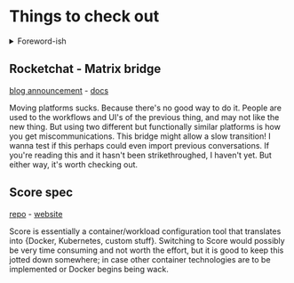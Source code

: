 # Things to check out

<details>
    <summary>Foreword-ish</summary>


    I will be honest: at the point of typing this, the only alternative for me to work on would be continuing [semantikeys](https://github.com/Denperidge-Redpencil/semantikeys) and I am not feeling that right now. I think the toothache I have is making me catty (pun not intended) and it's 6am.

    My brain was pingponging as it does; and recalled mentions of things like rocket.chat vs matrix and vendor-lockin being relevant topics. Then I recalled seeing score spec which could be relevant. Then that kept bouncing so I decided I should probably just do a write-up because I hate to admit that among my favourite activities are painstaking research and write-ups.


</details>


## Rocketchat - Matrix bridge
[blog announcement](https://matrix.org/blog/2022/05/30/welcoming-rocket-chat-to-matrix) - [docs](https://docs.rocket.chat/guides/administration/admin-panel/settings/federation/matrix-bridge)

Moving platforms sucks. Because there's no good way to do it. People are used to the workflows and UI's of the previous thing, and may not like the new thing. But using two different but functionally similar platforms is how you get miscommunications. This bridge might allow a slow transition! I wanna test if this perhaps could even import previous conversations. If you're reading this and it hasn't been strikethroughed, I haven't yet. But either way, it's worth checking out.



## Score spec
[repo](https://github.com/score-spec/spec) - [website](https://score.dev/)

Score is essentially a container/workload configuration tool that translates into {Docker, Kubernetes, custom stuff}. Switching to Score would possibly be very time consuming and not worth the effort, but it is good to keep this jotted down somewhere; in case other container technologies are to be implemented or Docker begins being wack.

